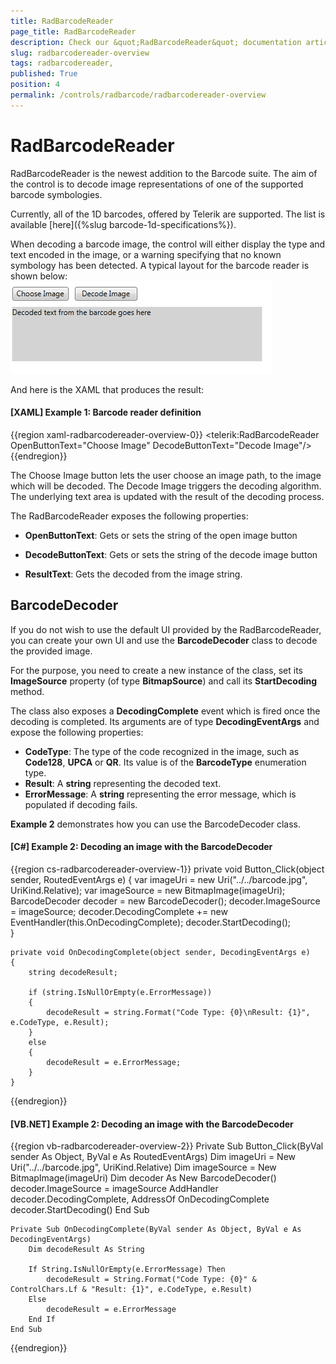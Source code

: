 ```yaml
---
title: RadBarcodeReader 
page_title: RadBarcodeReader 
description: Check our &quot;RadBarcodeReader&quot; documentation article for the RadBarcode {{ site.framework_name }} control.
slug: radbarcodereader-overview
tags: radbarcodereader,
published: True
position: 4
permalink: /controls/radbarcode/radbarcodereader-overview
---
```


# RadBarcodeReader 

RadBarcodeReader is the newest addition to the Barcode suite. The aim of the control is to decode image representations of one of the supported barcode symbologies.

Currently, all of the 1D barcodes, offered by Telerik are supported. The list is available [here]({%slug barcode-1d-specifications%}).        

When decoding a barcode image, the control will either display the type and text encoded in the image, or a warning specifying that no known symbology has been detected. A typical layout for the barcode reader is shown below:  
![Rad Barcode Reader-overview](../radbarcodenew/images/RadBarcodeReader-overview.png)

And here is the XAML that produces the result:        

#### __[XAML] Example 1: Barcode reader definition__  
{{region xaml-radbarcodereader-overview-0}}
	<!--The values below are the default ones, so you do not need to specify them-->
	<telerik:RadBarcodeReader OpenButtonText="Choose Image" DecodeButtonText="Decode Image"/>
{{endregion}}

The Choose Image button lets the user choose an image path, to the image which will be decoded. The Decode Image triggers the decoding algorithm. The underlying text area is updated with the result of the decoding process.        

The RadBarcodeReader exposes the following properties:
* __OpenButtonText__: Gets or sets the string of the open image button            

* __DecodeButtonText__: Gets or sets the string of the decode image button            

* __ResultText__: Gets the decoded from the image string.

## BarcodeDecoder

If you do not wish to use the default UI provided by the RadBarcodeReader, you can create your own UI and use the **BarcodeDecoder** class to decode the provided image.

For the purpose, you need to create a new instance of the class, set its **ImageSource** property (of type **BitmapSource**) and call its **StartDecoding** method.

The class also exposes a **DecodingComplete** event which is fired once the decoding is completed. Its arguments are of type **DecodingEventArgs** and expose the following properties:

* **CodeType**: The type of the code recognized in the image, such as **Code128**, **UPCA** or **QR**. Its value is of the **BarcodeType** enumeration type.
* **Result**: A **string** representing the decoded text.
* **ErrorMessage**: A **string** representing the error message, which is populated if decoding fails.

**Example 2** demonstrates how you can use the BarcodeDecoder class.

#### __[C#] Example 2: Decoding an image with the BarcodeDecoder__

{{region cs-radbarcodereader-overview-1}}
	private void Button_Click(object sender, RoutedEventArgs e)
	{
		var imageUri = new Uri("../../barcode.jpg", UriKind.Relative);
		var imageSource = new BitmapImage(imageUri);
		BarcodeDecoder decoder = new BarcodeDecoder();
		decoder.ImageSource = imageSource;
		decoder.DecodingComplete += new EventHandler<DecodingEventArgs>(this.OnDecodingComplete);
		decoder.StartDecoding();           
	}

	private void OnDecodingComplete(object sender, DecodingEventArgs e)
	{
		string decodeResult;

		if (string.IsNullOrEmpty(e.ErrorMessage))
		{
			decodeResult = string.Format("Code Type: {0}\nResult: {1}", e.CodeType, e.Result);
		}
		else
		{
			decodeResult = e.ErrorMessage;
		}
	}
{{endregion}}

#### __[VB.NET] Example 2: Decoding an image with the BarcodeDecoder__

{{region vb-radbarcodereader-overview-2}}
	Private Sub Button_Click(ByVal sender As Object, ByVal e As RoutedEventArgs)
		Dim imageUri = New Uri("../../barcode.jpg", UriKind.Relative)
		Dim imageSource = New BitmapImage(imageUri)
		Dim decoder As New BarcodeDecoder()
		decoder.ImageSource = imageSource
		AddHandler decoder.DecodingComplete, AddressOf OnDecodingComplete
		decoder.StartDecoding()
	End Sub

	Private Sub OnDecodingComplete(ByVal sender As Object, ByVal e As DecodingEventArgs)
		Dim decodeResult As String

		If String.IsNullOrEmpty(e.ErrorMessage) Then
			decodeResult = String.Format("Code Type: {0}" & ControlChars.Lf & "Result: {1}", e.CodeType, e.Result)
		Else
			decodeResult = e.ErrorMessage
		End If
	End Sub
{{endregion}}
